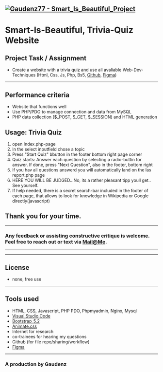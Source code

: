 [![Gaudenz77 - Smart_Is_Beautiful_Project](https://img.shields.io/static/v1?label=Gaudenz77&message=Smart_Is_Beautiful_Project&color=eb6b34&style=for-the-badge)](https://github.com/Gaudenz77/Smart_Is_Beautiful_Project)
---
# Smart-Is-Beautiful, Trivia-Quiz Website
## Project Task / Assignment 
* Create a website with a trivia quiz and use all avaliable Web-Dev-Techniques (Html, Css, Js, Php, Bs5, [Github](https://github.com/Gaudenz77/Smart_Is_Beautiful_Project), [Figma](https://www.figma.com/file/8QEAAFkEbpSOTPGylIn5TE/Smart-Is-Beautiful---Figma?node-id=0%3A1&t=njYADqtgww2a73Bh-1))
----


## Performance criteria
<ul>
<li>Website that functions well</li>
<li>Use PHP/PDO to manage connection and data from MySQL</li>
<li>PHP data collection ($_POST, $_GET, $_SESSION) and HTML generation</li>
</ul>

## Usage: Trivia Quiz
<ol>
<li>open Index.php-page</li>
<li>In the select inputfield chose a topic</li>
<li>Press "Start Quiz" bbutton in the footer bottom right page corner</li>
<li>Quiz starts: Answer each question by selecting a radio-buttin for answer. If done, press "Next Question", also in the footer, bottom right</li>
<li>If you hav all questions answerd you will automatically land on the las report.php page</li>
<li>HERE YOU WILL BE JUDGED...No, its a rather pleasant tipp youll get.. See yourself.</li>
<li>If help needed, there is a secret search-bar included in the footer of each page, that allows to look for knowledge in Wikipedia or Google directly(javascript)</li>
</ol>

## Thank you for your time.
---
### Any feedback or assisting constructive critique is welcome.<br> Feel free to reach out or text via [Mail@Me](mailto:gaudenzraiber@yahoo.de).
----
----
## License
* none, free use
----
## Tools used
* HTML, CSS, Javascript, PHP PDO, Phpmyadmin, Nginx, Mysql
* [Visual Studio Code](https://code.visualstudio.com/)
* [Bootstrap_5.2](https://getbootstrap.com/)
* [Animate.css](https://animate.style/)
* Internet for research
* co-trainees for hearing my questions
* Github (for file repo/sharing/workflow)
* [Figma](https://www.figma.com/file/8QEAAFkEbpSOTPGylIn5TE/Smart-Is-Beautiful---Figma?node-id=0%3A1&t=N9GDx4Kd7GtO6mwY-18)
----
### A production by Gaudenz
